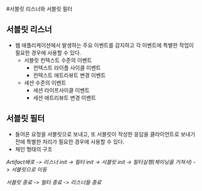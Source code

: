 #서블릿 리스너와 서블릿 필터

## 서블릿 리스너
+ 웹 애플리케이션에서 발생하는 주요 이벤트를 감지하고 각 이벤트에 특별한 작업이 필요한 경우에 사용할 수 있다.
    + 서블릿 컨텍스트 수준의 이벤트
        + 컨텍스트 라이플 사이클 이벤트
        + 컨텍스트 애트리뷰트 변경 이벤트
    + 세션 수준의 이벤트
        + 세션 라이프사이클 이벤트
        + 세션 애트리뷰트 변경 이벤트
        

## 서블릿 필터
+ 들어온 요청을 서블릿으로 보내고, 또 서블릿이 작성한 응답을 클라이언트로 보내기 전에 특별한 처리가 필요한 경우에 사용할 수 있다.
+ 체인 형태의 구조

*Artifact배포 -> 리스너 init -> 필터 init -> 서블릿 init -> 필터실행(체이닝을 거쳐서) -> 서블릿으로 이동*


*서블릿 종료 -> 필터 종료 -> 리스너들 종료*

